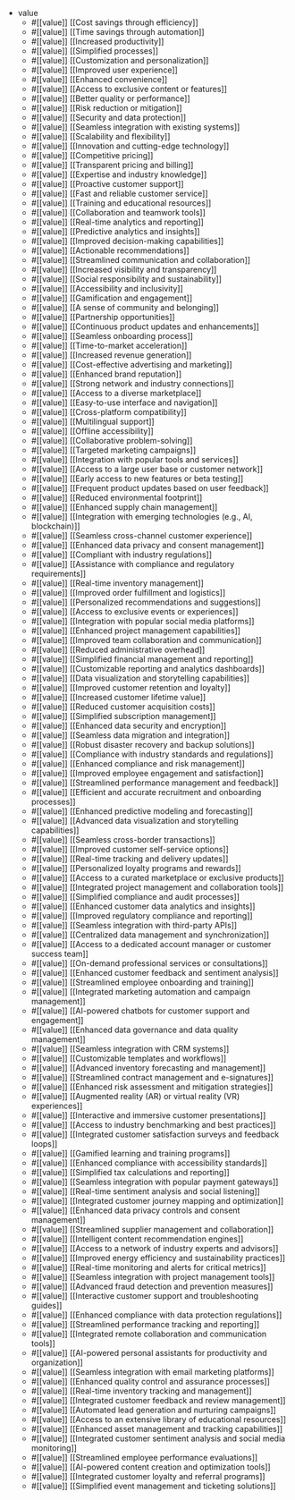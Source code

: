 - value
  - #[[value]]  [[Cost savings through efficiency]]
  - #[[value]]  [[Time savings through automation]]
  - #[[value]]  [[Increased productivity]]
  - #[[value]]  [[Simplified processes]]
  - #[[value]]  [[Customization and personalization]]
  - #[[value]]  [[Improved user experience]]
  - #[[value]]  [[Enhanced convenience]]
  - #[[value]]  [[Access to exclusive content or features]]
  - #[[value]]  [[Better quality or performance]]
  - #[[value]]  [[Risk reduction or mitigation]]
  - #[[value]]  [[Security and data protection]]
  - #[[value]]  [[Seamless integration with existing systems]]
  - #[[value]]  [[Scalability and flexibility]]
  - #[[value]]  [[Innovation and cutting-edge technology]]
  - #[[value]]  [[Competitive pricing]]
  - #[[value]]  [[Transparent pricing and billing]]
  - #[[value]]  [[Expertise and industry knowledge]]
  - #[[value]]  [[Proactive customer support]]
  - #[[value]]  [[Fast and reliable customer service]]
  - #[[value]]  [[Training and educational resources]]
  - #[[value]]  [[Collaboration and teamwork tools]]
  - #[[value]]  [[Real-time analytics and reporting]]
  - #[[value]]  [[Predictive analytics and insights]]
  - #[[value]]  [[Improved decision-making capabilities]]
  - #[[value]]  [[Actionable recommendations]]
  - #[[value]]  [[Streamlined communication and collaboration]]
  - #[[value]]  [[Increased visibility and transparency]]
  - #[[value]]  [[Social responsibility and sustainability]]
  - #[[value]]  [[Accessibility and inclusivity]]
  - #[[value]]  [[Gamification and engagement]]
  - #[[value]]  [[A sense of community and belonging]]
  - #[[value]]  [[Partnership opportunities]]
  - #[[value]]  [[Continuous product updates and enhancements]]
  - #[[value]]  [[Seamless onboarding process]]
  - #[[value]]  [[Time-to-market acceleration]]
  - #[[value]]  [[Increased revenue generation]]
  - #[[value]]  [[Cost-effective advertising and marketing]]
  - #[[value]]  [[Enhanced brand reputation]]
  - #[[value]]  [[Strong network and industry connections]]
  - #[[value]]  [[Access to a diverse marketplace]]
  - #[[value]]  [[Easy-to-use interface and navigation]]
  - #[[value]]  [[Cross-platform compatibility]]
  - #[[value]]  [[Multilingual support]]
  - #[[value]]  [[Offline accessibility]]
  - #[[value]]  [[Collaborative problem-solving]]
  - #[[value]]  [[Targeted marketing campaigns]]
  - #[[value]]  [[Integration with popular tools and services]]
  - #[[value]]  [[Access to a large user base or customer network]]
  - #[[value]]  [[Early access to new features or beta testing]]
  - #[[value]]  [[Frequent product updates based on user feedback]]
  - #[[value]]  [[Reduced environmental footprint]]
  - #[[value]]  [[Enhanced supply chain management]]
  - #[[value]]  [[Integration with emerging technologies (e.g., AI, blockchain)]]
  - #[[value]]  [[Seamless cross-channel customer experience]]
  - #[[value]]  [[Enhanced data privacy and consent management]]
  - #[[value]]  [[Compliant with industry regulations]]
  - #[[value]]  [[Assistance with compliance and regulatory requirements]]
  - #[[value]]  [[Real-time inventory management]]
  - #[[value]]  [[Improved order fulfillment and logistics]]
  - #[[value]]  [[Personalized recommendations and suggestions]]
  - #[[value]]  [[Access to exclusive events or experiences]]
  - #[[value]]  [[Integration with popular social media platforms]]
  - #[[value]]  [[Enhanced project management capabilities]]
  - #[[value]]  [[Improved team collaboration and communication]]
  - #[[value]]  [[Reduced administrative overhead]]
  - #[[value]]  [[Simplified financial management and reporting]]
  - #[[value]]  [[Customizable reporting and analytics dashboards]]
  - #[[value]]  [[Data visualization and storytelling capabilities]]
  - #[[value]]  [[Improved customer retention and loyalty]]
  - #[[value]]  [[Increased customer lifetime value]]
  - #[[value]]  [[Reduced customer acquisition costs]]
  - #[[value]]  [[Simplified subscription management]]
  - #[[value]]  [[Enhanced data security and encryption]]
  - #[[value]]  [[Seamless data migration and integration]]
  - #[[value]]  [[Robust disaster recovery and backup solutions]]
  - #[[value]]  [[Compliance with industry standards and regulations]]
  - #[[value]]  [[Enhanced compliance and risk management]]
  - #[[value]]  [[Improved employee engagement and satisfaction]]
  - #[[value]]  [[Streamlined performance management and feedback]]
  - #[[value]]  [[Efficient and accurate recruitment and onboarding processes]]
  - #[[value]]  [[Enhanced predictive modeling and forecasting]]
  - #[[value]]  [[Advanced data visualization and storytelling capabilities]]
  - #[[value]]  [[Seamless cross-border transactions]]
  - #[[value]]  [[Improved customer self-service options]]
  - #[[value]]  [[Real-time tracking and delivery updates]]
  - #[[value]]  [[Personalized loyalty programs and rewards]]
  - #[[value]]  [[Access to a curated marketplace or exclusive products]]
  - #[[value]]  [[Integrated project management and collaboration tools]]
  - #[[value]]  [[Simplified compliance and audit processes]]
  - #[[value]]  [[Enhanced customer data analytics and insights]]
  - #[[value]]  [[Improved regulatory compliance and reporting]]
  - #[[value]]  [[Seamless integration with third-party APIs]]
  - #[[value]]  [[Centralized data management and synchronization]]
  - #[[value]]  [[Access to a dedicated account manager or customer success team]]
  - #[[value]]  [[On-demand professional services or consultations]]
  - #[[value]]  [[Enhanced customer feedback and sentiment analysis]]
  - #[[value]]  [[Streamlined employee onboarding and training]]
  - #[[value]]  [[Integrated marketing automation and campaign management]]
  - #[[value]]  [[AI-powered chatbots for customer support and engagement]]
  - #[[value]]  [[Enhanced data governance and data quality management]]
  - #[[value]]  [[Seamless integration with CRM systems]]
  - #[[value]]  [[Customizable templates and workflows]]
  - #[[value]]  [[Advanced inventory forecasting and management]]
  - #[[value]]  [[Streamlined contract management and e-signatures]]
  - #[[value]]  [[Enhanced risk assessment and mitigation strategies]]
  - #[[value]]  [[Augmented reality (AR) or virtual reality (VR) experiences]]
  - #[[value]]  [[Interactive and immersive customer presentations]]
  - #[[value]]  [[Access to industry benchmarking and best practices]]
  - #[[value]]  [[Integrated customer satisfaction surveys and feedback loops]]
  - #[[value]]  [[Gamified learning and training programs]]
  - #[[value]]  [[Enhanced compliance with accessibility standards]]
  - #[[value]]  [[Simplified tax calculations and reporting]]
  - #[[value]]  [[Seamless integration with popular payment gateways]]
  - #[[value]]  [[Real-time sentiment analysis and social listening]]
  - #[[value]]  [[Integrated customer journey mapping and optimization]]
  - #[[value]]  [[Enhanced data privacy controls and consent management]]
  - #[[value]]  [[Streamlined supplier management and collaboration]]
  - #[[value]]  [[Intelligent content recommendation engines]]
  - #[[value]]  [[Access to a network of industry experts and advisors]]
  - #[[value]]  [[Improved energy efficiency and sustainability practices]]
  - #[[value]]  [[Real-time monitoring and alerts for critical metrics]]
  - #[[value]]  [[Seamless integration with project management tools]]
  - #[[value]]  [[Advanced fraud detection and prevention measures]]
  - #[[value]]  [[Interactive customer support and troubleshooting guides]]
  - #[[value]]  [[Enhanced compliance with data protection regulations]]
  - #[[value]]  [[Streamlined performance tracking and reporting]]
  - #[[value]]  [[Integrated remote collaboration and communication tools]]
  - #[[value]]  [[AI-powered personal assistants for productivity and organization]]
  - #[[value]]  [[Seamless integration with email marketing platforms]]
  - #[[value]]  [[Enhanced quality control and assurance processes]]
  - #[[value]]  [[Real-time inventory tracking and management]]
  - #[[value]]  [[Integrated customer feedback and review management]]
  - #[[value]]  [[Automated lead generation and nurturing campaigns]]
  - #[[value]]  [[Access to an extensive library of educational resources]]
  - #[[value]]  [[Enhanced asset management and tracking capabilities]]
  - #[[value]]  [[Integrated customer sentiment analysis and social media monitoring]]
  - #[[value]]  [[Streamlined employee performance evaluations]]
  - #[[value]]  [[AI-powered content creation and optimization tools]]
  - #[[value]]  [[Integrated customer loyalty and referral programs]]
  - #[[value]]  [[Simplified event management and ticketing solutions]]

